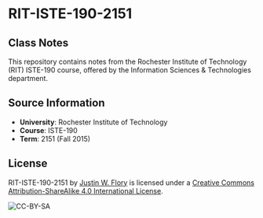 # RIT-ISTE-190-2151
## Class Notes

This repository contains notes from the Rochester Institute of Technology (RIT) ISTE-190 course, offered by the Information Sciences & Technologies department.

## Source Information

* **University**: Rochester Institute of Technology
* **Course**: ISTE-190
* **Term**: 2151 (Fall 2015)

## License

RIT-ISTE-190-2151 by [Justin W. Flory](https://justinwflory.com) is licensed under a [Creative Commons Attribution-ShareAlike 4.0 International License](http://creativecommons.org/licenses/by-sa/4.0/).

![CC-BY-SA](https://i.creativecommons.org/l/by-sa/4.0/88x31.png)